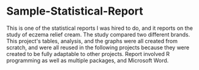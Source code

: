 # Sample-Statistical-Report
This is one of the statistical reports I was hired to do, and it reports on the study of eczema relief cream. The study compared two different brands. This project's tables, analysis, and the graphs were all created from scratch, and were all reused in the following projects because they were created to be fully adaptable to other projects. Report involved R programming as well as multiple packages, and Microsoft Word. 
